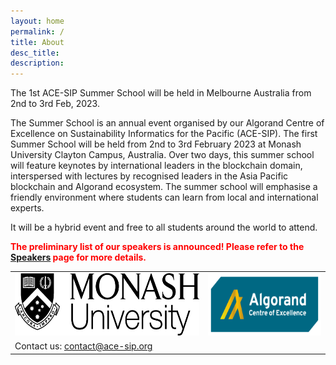 ```yaml
---
layout: home
permalink: /
title: About
desc_title: 
description: 
---
```


The 1st ACE-SIP Summer School will be held in Melbourne Australia from 2nd to 3rd Feb, 2023.

The Summer School is an annual event organised by our Algorand Centre of Excellence on Sustainability Informatics for the Pacific (ACE-SIP). The first Summer School will be held from 2nd to 3rd February 2023 at Monash University Clayton Campus, Australia. Over two days, this summer school will feature keynotes by international leaders in the blockchain domain, interspersed with lectures by recognised leaders in the Asia Pacific blockchain and Algorand ecosystem. The summer school will emphasise a friendly environment where students can learn from local and international experts. 

It will be a hybrid event and free to all students around the world to attend.

<span style="color:red">**The preliminary list of our speakers is announced! Please refer to the [Speakers](https://acesummerschool.github.io/speakers/) page for more details.**</span>

<table style="width:100%; border:none">
  <tr>
    <td style="text-align:center;border:none"><img src="assets/img/monash.png" height="100"></td>
    <td style="text-align:center;border:none"><img src="assets/img/ace-sip.png" height="100"></td>
  </tr>
  <tr>
    <td style="text-align:left;border:none">Contact us: <a href="mailto:contact@ace-sip.org">contact@ace-sip.org</a></td>
  </tr>
</table>

